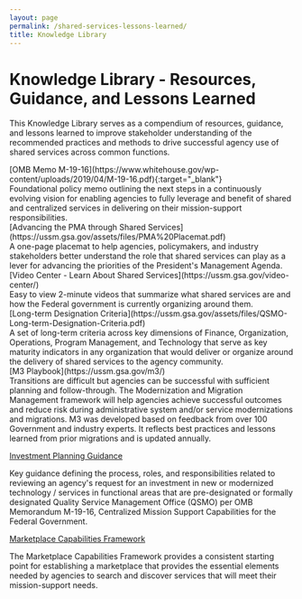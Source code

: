 ```yaml
---
layout: page
permalink: /shared-services-lessons-learned/
title: Knowledge Library
---
```


<h1 class="text-align font-sans-lg"> Knowledge Library - Resources, Guidance, and Lessons Learned</h1>

<p>This Knowledge Library serves as a compendium of resources, guidance, and lessons learned to improve stakeholder understanding of the recommended practices and methods to drive successful agency use of shared services across common functions.</p>

<div>[OMB Memo M-19-16](https://www.whitehouse.gov/wp-content/uploads/2019/04/M-19-16.pdf){:target="_blank"}</div>
<div>Foundational policy memo outlining the next steps in a continuously evolving vision for enabling agencies to fully leverage and benefit of shared and centralized services in delivering on their mission-support responsibilities.</div>

<div>[Advancing the PMA through Shared Services](https://ussm.gsa.gov/assets/files/PMA%20Placemat.pdf)</div>
<div>A one-page placemat to help agencies, policymakers, and industry stakeholders better understand the role that shared services can play as a lever for advancing the priorities of the President's Management Agenda.</div>

<div>[Video Center - Learn About Shared Services](https://ussm.gsa.gov/video-center/)</div>
<div>Easy to view 2-minute videos that summarize what shared services are and how the Federal government is currently organizing around them.</div>

<div>[Long-term Designation Criteria](https://ussm.gsa.gov/assets/files/QSMO-Long-term-Designation-Criteria.pdf)</div>
<div>A set of long-term criteria across key dimensions of Finance, Organization, Operations, Program Management, and Technology that serve as key maturity indicators in any organization that would deliver or organize around the delivery of shared services to the agency community.</div>

<div>[M3 Playbook](https://ussm.gsa.gov/m3/)</div>
<div>Transitions are difficult but agencies can be successful with sufficient planning and follow-through. The Modernization and Migration Management framework will help agencies achieve successful outcomes and reduce risk during administrative system and/or service modernizations and migrations.  M3 was developed based on feedback from over 100 Government and industry experts.  It reflects best practices and lessons learned from prior migrations and is updated annually.</div>

[Investment Planning Guidance](https://ussm.gsa.gov/assets/files/Investment-Planning-Guidance-March%202021.pdf)
<p>Key guidance defining the process, roles, and responsibilities related to reviewing an agency's request for an investment in new or modernized technology / services in functional areas that are pre-designated or formally designated Quality Service Management Office (QSMO) per OMB Memorandum M-19-16, Centralized Mission Support Capabilities for the Federal Government.</p>

[Marketplace Capabilities Framework](https://ussm.gsa.gov/assets/files/Marketplace%20Capabilities%20Framework_Deliverable.pdf)
<p>The Marketplace Capabilities Framework provides a consistent starting point for establishing a marketplace that provides the essential elements needed by agencies to search and discover services that will meet their mission-support needs.</p>
